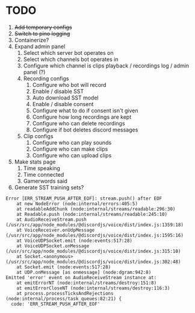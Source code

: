 # TODO
1. ~~Add temporary configs~~
2. ~~Switch to pino logging~~
3. Containerize?
4. Expand admin panel
   1. Select which server bot operates on
   2. Select which channels bot operates in
   3. Configure which channel is clips playback / recordings log / admin panel (?)
   4. Recording configs
      1. Configure who bot will record
      2. Enable / disable SST
      3. Auto download SST model
      4. Enable / disable consent
      5. Configure what to do if consent isn't given
      6. Configure how long recordings are kept
      7. Configure who can delete recordings
      8. Configure if bot deletes discord messages
   5. Clip configs
      1. Configure who can play sounds
      2. Configure who can make clips
      3. Configure who can upload clips
5. Make stats page
   1. Time speaking
   2. Time connected
   3. Gamerwords said
6. Generate SST training sets?



```
Error [ERR_STREAM_PUSH_AFTER_EOF]: stream.push() after EOF
    at new NodeError (node:internal/errors:405:5)
    at readableAddChunk (node:internal/streams/readable:296:30)
    at Readable.push (node:internal/streams/readable:245:10)
    at AudioReceiveStream.push (/usr/src/app/node_modules/@discordjs/voice/dist/index.js:1359:18)
    at VoiceReceiver.onUdpMessage (/usr/src/app/node_modules/@discordjs/voice/dist/index.js:1595:16)
    at VoiceUDPSocket.emit (node:events:517:28)
    at VoiceUDPSocket.onMessage (/usr/src/app/node_modules/@discordjs/voice/dist/index.js:315:10)
    at Socket.<anonymous> (/usr/src/app/node_modules/@discordjs/voice/dist/index.js:302:48)
    at Socket.emit (node:events:517:28)
    at UDP.onMessage [as onmessage] (node:dgram:942:8)
Emitted 'error' event on AudioReceiveStream instance at:
    at emitErrorNT (node:internal/streams/destroy:151:8)
    at emitErrorCloseNT (node:internal/streams/destroy:116:3)
    at process.processTicksAndRejections (node:internal/process/task_queues:82:21) {
  code: 'ERR_STREAM_PUSH_AFTER_EOF'
```